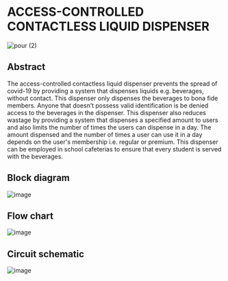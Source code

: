 # ACCESS-CONTROLLED CONTACTLESS LIQUID DISPENSER

![pour (2)](https://user-images.githubusercontent.com/96857630/152315897-77563ef2-4230-4c42-804d-a10387b5d90d.jpg)



## Abstract
The access-controlled contactless liquid dispenser prevents the spread of covid-19 by providing a system that dispenses liquids e.g. beverages, without contact. This dispenser only dispenses the beverages to bona fide members. Anyone that doesn’t possess valid identification is be denied access to the beverages in the dispenser. This dispenser also reduces wastage by providing a system that dispenses a specified amount to users and also limits the number of times the users can dispense in a day. The amount dispensed and the number of times a user can use it in a day depends on the user's membership i.e. regular or premium. This dispenser can be employed in school cafeterias to ensure that every student is served with the beverages.


## Block diagram
![image](https://user-images.githubusercontent.com/96857630/152321292-e1de0f70-d5d4-4fda-a2a2-490bd74d38b1.png)



## Flow chart
![image](https://user-images.githubusercontent.com/96857630/152321427-593299c8-ca8c-4600-ac3b-6e6dbaf529b2.png)



## Circuit schematic
![image](https://user-images.githubusercontent.com/96857630/152321563-5286e7a3-564b-4fc3-9a64-ddec8f4da5fd.png)


